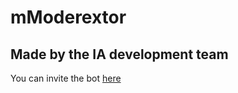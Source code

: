 mModerextor
====================

Made by the IA development team
---------------------

You can invite the bot [here](https://top.gg/bot/816433892578820117)
